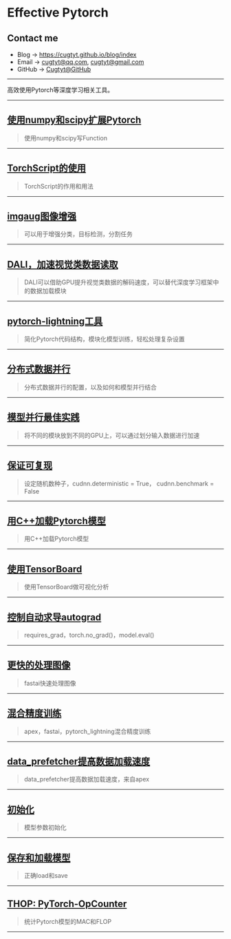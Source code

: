 # **Effective Pytorch**

## Contact me

* Blog -> <https://cugtyt.github.io/blog/index>
* Email -> <cugtyt@qq.com>, <cugtyt@gmail.com>
* GitHub -> [Cugtyt@GitHub](https://github.com/Cugtyt)

---

高效使用Pytorch等深度学习相关工具。

---

## [**使用numpy和scipy扩展Pytorch**](https://cugtyt.github.io/blog/effective-pytorch/20190911)

> 使用numpy和scipy写Function

---

## [**TorchScript的使用**](https://cugtyt.github.io/blog/effective-pytorch/20190910)

> TorchScript的作用和用法

---

## [**imgaug图像增强**](https://cugtyt.github.io/blog/effective-pytorch/20190909)

> 可以用于增强分类，目标检测，分割任务

---

## [**DALI，加速视觉类数据读取**](https://cugtyt.github.io/blog/effective-pytorch/20190908)

> DALI可以借助GPU提升视觉类数据的解码速度，可以替代深度学习框架中的数据加载模块

---

## [**pytorch-lightning工具**](https://cugtyt.github.io/blog/effective-pytorch/20190907)

> 简化Pytorch代码结构，模块化模型训练，轻松处理复杂设置

---

## [**分布式数据并行**](https://cugtyt.github.io/blog/effective-pytorch/20190906)

> 分布式数据并行的配置，以及如何和模型并行结合

---

## [**模型并行最佳实践**](https://cugtyt.github.io/blog/effective-pytorch/20190905)

> 将不同的模块放到不同的GPU上，可以通过划分输入数据进行加速

---

## [**保证可复现**](https://cugtyt.github.io/blog/effective-pytorch/20190904)

> 设定随机数种子，cudnn.deterministic = True， cudnn.benchmark = False

---

## [**用C++加载Pytorch模型**](https://cugtyt.github.io/blog/effective-pytorch/20190903)

> 用C++加载Pytorch模型

---

## [**使用TensorBoard**](https://cugtyt.github.io/blog/effective-pytorch/20190902)

> 使用TensorBoard做可视化分析

---

## [**控制自动求导autograd**](https://cugtyt.github.io/blog/effective-pytorch/20190901)

> requires_grad，torch.no_grad()，model.eval()

---

## [**更快的处理图像**](https://cugtyt.github.io/blog/effective-pytorch/20190831)

> fastai快速处理图像

---


## [**混合精度训练**](https://cugtyt.github.io/blog/effective-pytorch/20190830)

> apex，fastai，pytorch_lightning混合精度训练

---

## [**data_prefetcher提高数据加载速度**](https://cugtyt.github.io/blog/effective-pytorch/20190829)

> data_prefetcher提高数据加载速度，来自apex

---

## [**初始化**](https://cugtyt.github.io/blog/effective-pytorch/20190828)

> 模型参数初始化

---

## [**保存和加载模型**](https://cugtyt.github.io/blog/effective-pytorch/20190827)

> 正确load和save

---

## [**THOP: PyTorch-OpCounter**](https://cugtyt.github.io/blog/effective-pytorch/20190826)

> 统计Pytorch模型的MAC和FLOP

---
